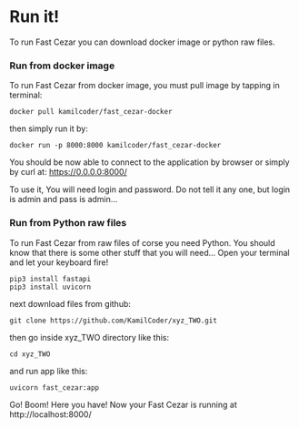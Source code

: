 # Run it!

To run Fast Cezar you can download
docker image or python raw files.

### Run from docker image

To run Fast Cezar from docker image,
you must pull image by tapping in terminal:

```
docker pull kamilcoder/fast_cezar-docker
```

then simply run it by:

```
docker run -p 8000:8000 kamilcoder/fast_cezar-docker
```

You should be now able to connect to the application
by browser or simply by curl at: https://0.0.0.0:8000/

To use it, You will need login and password.
Do not tell it any one, but login is admin and pass is admin...

### Run from Python raw files

To run Fast Cezar from raw files
of corse you need Python. 
You should know that there is some other
stuff that you will need...
Open your terminal and let your keyboard fire!


```
pip3 install fastapi
pip3 install uvicorn
```

next download files from github:

```
git clone https://github.com/KamilCoder/xyz_TWO.git
```

then go inside xyz_TWO directory like this:

```
cd xyz_TWO
```

and run app like this:

```
uvicorn fast_cezar:app
```

Go! Boom! Here you have! 
Now your Fast Cezar is running at http://localhost:8000/
